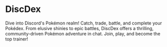 # DiscDex
Dive into Discord's Pokémon realm! Catch, trade, battle, and complete your Pokédex. From elusive shinies to epic battles, DiscDex offers a thrilling, community-driven Pokémon adventure in chat. Join, play, and become the top trainer!
